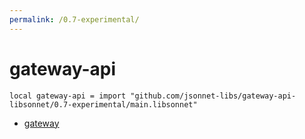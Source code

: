 ```yaml
---
permalink: /0.7-experimental/
---
```


# gateway-api

```jsonnet
local gateway-api = import "github.com/jsonnet-libs/gateway-api-libsonnet/0.7-experimental/main.libsonnet"
```



* [gateway](gateway/index.md)